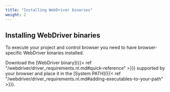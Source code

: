 ```yaml
---
title: "Installing WebDriver binaries"
weight: 2
---
```


## Installing WebDriver binaries

To execute your project and control browser you need to have
browser-specific WebDriver binaries installed.

Download the [WebDriver binary]({{< ref "/webdriver/driver_requirements.nl.md#quick-reference" >}})
supported by your browser and place it in the 
[System PATH]({{< ref "/webdriver/driver_requirements.nl.md#adding-executables-to-your-path" >}}).
